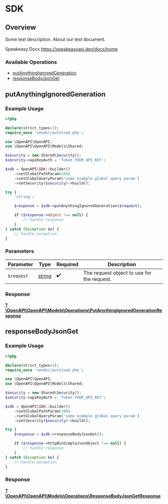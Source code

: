 # SDK


## Overview

Some test description.
About our test document.

Speakeasy Docs
<https://speakeasyapi.dev/docs/home>
### Available Operations

* [putAnythingIgnoredGeneration](#putanythingignoredgeneration)
* [responseBodyJsonGet](#responsebodyjsonget)

## putAnythingIgnoredGeneration

### Example Usage

```php
<?php

declare(strict_types=1);
require_once 'vendor/autoload.php';

use \OpenAPI\OpenAPI;
use \OpenAPI\OpenAPI\Models\Shared;

$security = new Shared\Security();
$security->apiKeyAuth = 'Token YOUR_API_KEY';

$sdk = OpenAPI\SDK::builder()
    ->setGlobalPathParam(100)
    ->setGlobalQueryParam('some example global query param')
    ->setSecurity($security)->build();

try {
    'string';

    $response = $sdk->putAnythingIgnoredGeneration($request);

    if ($response->object !== null) {
        // handle response
    }
} catch (Exception $e) {
    // handle exception
}
```

### Parameters

| Parameter                                  | Type                                       | Required                                   | Description                                |
| ------------------------------------------ | ------------------------------------------ | ------------------------------------------ | ------------------------------------------ |
| `$request`                                 | [string](../../.md)                        | :heavy_check_mark:                         | The request object to use for the request. |


### Response

**[?\OpenAPI\OpenAPI\Models\Operations\PutAnythingIgnoredGenerationResponse](../../Models/Operations/PutAnythingIgnoredGenerationResponse.md)**


## responseBodyJsonGet

### Example Usage

```php
<?php

declare(strict_types=1);
require_once 'vendor/autoload.php';

use \OpenAPI\OpenAPI;
use \OpenAPI\OpenAPI\Models\Shared;

$security = new Shared\Security();
$security->apiKeyAuth = 'Token YOUR_API_KEY';

$sdk = OpenAPI\SDK::builder()
    ->setGlobalPathParam(100)
    ->setGlobalQueryParam('some example global query param')
    ->setSecurity($security)->build();

try {
    $response = $sdk->responseBodyJsonGet();

    if ($response->httpBinSimpleJsonObject !== null) {
        // handle response
    }
} catch (Exception $e) {
    // handle exception
}
```


### Response

**[?\OpenAPI\OpenAPI\Models\Operations\ResponseBodyJsonGetResponse](../../Models/Operations/ResponseBodyJsonGetResponse.md)**

